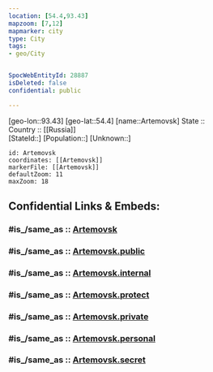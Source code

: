 ```yaml
---
location: [54.4,93.43] 
mapzoom: [7,12] 
mapmarker: city 
type: City
tags:
- geo/City


SpocWebEntityId: 28887
isDeleted: false
confidential: public

---
```

[geo-lon::93.43] 
[geo-lat::54.4] 
[name::Artemovsk] 
State ::  
Country :: [[Russia]]  
[StateId::] 
[Population::] 
[Unknown::] 


```leaflet
id: Artemovsk
coordinates: [[Artemovsk]] 
markerFile: [[Artemovsk]] 
defaultZoom: 11 
maxZoom: 18
```


## Confidential Links & Embeds: 

### #is_/same_as :: [Artemovsk](/_Standards/Earth/Continent/Asia/Asia~North/Asia~Siberia/Krasnoyarsk_Krai/City/Artemovsk.md) 

### #is_/same_as :: [Artemovsk.public](/_public/Earth/Continent/Asia/Asia~North/Asia~Siberia/Krasnoyarsk_Krai/City/Artemovsk.public.md) 

### #is_/same_as :: [Artemovsk.internal](/_internal/Earth/Continent/Asia/Asia~North/Asia~Siberia/Krasnoyarsk_Krai/City/Artemovsk.internal.md) 

### #is_/same_as :: [Artemovsk.protect](/_protect/Earth/Continent/Asia/Asia~North/Asia~Siberia/Krasnoyarsk_Krai/City/Artemovsk.protect.md) 

### #is_/same_as :: [Artemovsk.private](/_private/Earth/Continent/Asia/Asia~North/Asia~Siberia/Krasnoyarsk_Krai/City/Artemovsk.private.md) 

### #is_/same_as :: [Artemovsk.personal](/_personal/Earth/Continent/Asia/Asia~North/Asia~Siberia/Krasnoyarsk_Krai/City/Artemovsk.personal.md) 

### #is_/same_as :: [Artemovsk.secret](/_secret/Earth/Continent/Asia/Asia~North/Asia~Siberia/Krasnoyarsk_Krai/City/Artemovsk.secret.md)

